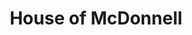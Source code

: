 ---
title: "House of McDonnell"
address: "House of McDonnell, 71 Castle Street, Ballycastle, Antrim, BT54 6AS"
tel: "+44 (0)28 2076 2975"
county: "Antrim"
category: "Pubs"
type: "Content"
lat: "55.20366287231445"
lng: "-6.243484020233154"
---